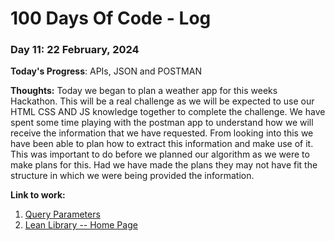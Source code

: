 # 100 Days Of Code - Log

### Day 11: 22 February, 2024 

**Today's Progress**: APIs, JSON and POSTMAN

**Thoughts:** Today we began to plan a weather app for this weeks Hackathon. This will be a real challenge as we will be expected to use our HTML CSS AND JS knowledge together to complete the challenge. We have spent some time playing with the postman app to understand how we will receive the information that we have requested. From looking into this we have been able to plan how to extract this information and make use of it. This was important to do before we planned our algorithm as we were to make plans for this. Had we have made the plans they may not have fit the structure in which we were being provided the information.

**Link to work:** 
1. [Query Parameters](https://rapidapi.com/guides/query-parameters-fetch)
2. [Lean Library -- Home Page](https://leanlibrary.com/)